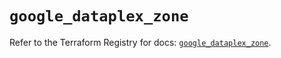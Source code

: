 # `google_dataplex_zone`

Refer to the Terraform Registry for docs: [`google_dataplex_zone`](https://registry.terraform.io/providers/hashicorp/google/5.35.0/docs/resources/dataplex_zone).
